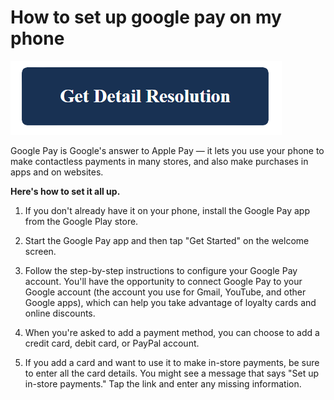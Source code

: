 # How to set up google pay on my phone

[![how to set up google pay on my phone](blue.png)](https://github.com/techwebie/how.to.set.up.google.pay.on.my.phone)

Google Pay is Google's answer to Apple Pay — it lets you use your phone to make contactless payments in many stores, and also make purchases in apps and on websites. 

**Here's how to set it all up.**

1. If you don't already have it on your phone, install the Google Pay app from the Google Play store. 

2. Start the Google Pay app and then tap "Get Started" on the welcome screen.

3. Follow the step-by-step instructions to configure your Google Pay account. You'll have the opportunity to connect Google Pay to your Google account (the account you use for Gmail, YouTube, and other Google apps), which can help you take advantage of loyalty cards and online discounts.

4. When you're asked to add a payment method, you can choose to add a credit card, debit card, or PayPal account. 

5. If you add a card and want to use it to make in-store payments, be sure to enter all the card details. You might see a message that says "Set up in-store payments." Tap the link and enter any missing information. 
